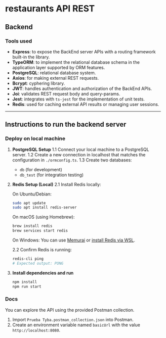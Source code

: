 # restaurants API REST

## Backend

### Tools used

* **Express**: to expose the BackEnd server APIs with a routing framework built-in the library.
* **TypeORM**: to implement the relational database schema in the application layer supported by ORM features.
* **PostgreSQL**: relational database system.
* **Axios**: for making external REST requests.
* **Bcrypt**: cyphering library.
* **JWT**: handles authentication and authorization of the BackEnd APIs.
* **Joi**: validates REST request body and query-params.
* **Jest**: integrates with `ts-jest` for the implementation of unit tests.
* **Redis**: used for caching external API results or managing user sessions.

---

## Instructions to run the backend server

### Deploy on local machine

1. **PostgreSQL Setup**
   1.1 Connect your local machine to a PostgreSQL server.
   1.2 Create a new connection in localhost that matches the configuration in `./ormconfig.ts`.
   1.3 Create two databases:

   * `db` (for development)
   * `db_test` (for integration testing)

2. **Redis Setup (Local)**
   2.1 Install Redis locally:

   On Ubuntu/Debian:

   ```bash
   sudo apt update
   sudo apt install redis-server
   ```

   On macOS (using Homebrew):

   ```bash
   brew install redis
   brew services start redis
   ```

   On Windows:
   You can use [Memurai](https://www.memurai.com/) or [install Redis via WSL](https://docs.microsoft.com/en-us/windows/wsl/install).

   2.2 Confirm Redis is running:

   ```bash
   redis-cli ping
   # Expected output: PONG
   ```

3. **Install dependencies and run**

   ```bash
   npm install
   npm run start
   ```

### Docs

You can explore the API using the provided Postman collection.

1. Import `Prueba Tyba.postman_collection.json` into Postman.
2. Create an environment variable named `basicUrl` with the value `http://localhost:8080`.

